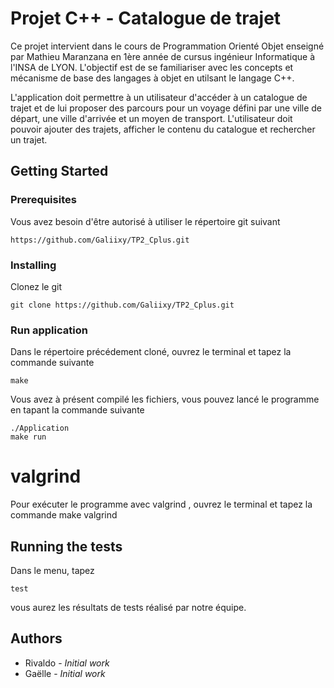 # Projet C++ - Catalogue de trajet

Ce projet intervient dans le cours de Programmation Orienté Objet enseigné par Mathieu Maranzana en 1ère année de cursus ingénieur Informatique à l'INSA de LYON. 
L'objectif est de se familiariser avec les concepts et mécanisme de base des langages à objet en utilsant le langage C++.

L'application doit permettre à un utilisateur d'accéder à un catalogue de trajet et de lui proposer des parcours pour un voyage défini par une ville de départ, une ville d'arrivée et un moyen de transport. L'utilisateur doit pouvoir ajouter des trajets, afficher le contenu du catalogue et rechercher un trajet.


## Getting Started



### Prerequisites

Vous avez besoin d'être autorisé à utiliser le répertoire git suivant 

```
https://github.com/Galiixy/TP2_Cplus.git
```

### Installing

Clonez le git 

```
git clone https://github.com/Galiixy/TP2_Cplus.git
```
### Run application
Dans le répertoire précédement cloné, ouvrez le terminal et tapez la commande suivante 
```
make
```
Vous avez à présent compilé les fichiers, vous pouvez lancé le programme en tapant la commande suivante
```
./Application
make run
```
# valgrind 
Pour exécuter le programme avec valgrind , ouvrez le terminal et tapez
la commande 
make valgrind
## Running the tests

Dans le menu, tapez 

```
test
```

vous aurez les résultats de tests réalisé par notre équipe.

## Authors

* Rivaldo  - *Initial work* 
* Gaëlle  - *Initial work*
